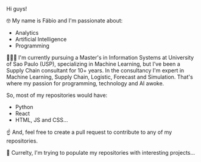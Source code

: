 Hi guys!

🤓 My name is Fábio and I'm passionate about:
- Analytics
- Artificial Intelligence
- Programming

👨🏻‍💻 I'm currently pursuing a Master's in Information Systems at University of Sao Paulo (USP), specializing in Machine Learning, but I've been a Supply Chain consultant for 10+ years. In the consultancy I'm expert in Machine Learning, Supply Chain, Logistic, Forecast and Simulation. That's where my passion for programming, technology and AI awoke.

So, most of my repositories would have:
- Python
- React
- HTML, JS and CSS...

☝️ And, feel free to create a pull request to contribute to any of my repositories.

🤩 Currelty, I'm trying to populate my repositories with interesting projects...
